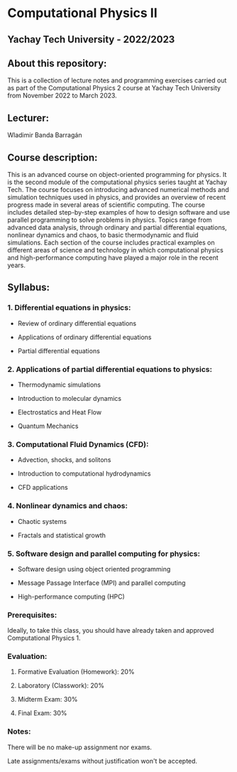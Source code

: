 # Computational Physics II

## Yachay Tech University - 2022/2023

## About this repository:
This is a collection of lecture notes and programming exercises carried out as part of the Computational Physics 2 course at Yachay Tech University from November 2022 to March 2023.

## Lecturer:
Wladimir Banda Barragán

## Course description:
This is an advanced course on object-oriented programming for physics. It is the second module of the computational physics series taught at Yachay Tech. The course focuses on introducing advanced numerical methods and simulation techniques used in physics, and provides an overview of recent progress made in several areas of scientific computing. The course includes detailed step-by-step examples of how to design software and use parallel programming to solve problems in physics. Topics range from advanced data analysis, through ordinary and partial differential equations, nonlinear dynamics and chaos, to basic thermodynamic and fluid simulations. Each section of the course includes practical examples on different areas of science and technology in which computational physics and high-performance computing have played a major role in the recent years.


## Syllabus:

### 1. Differential equations in physics:

- Review of ordinary differential equations

- Applications of ordinary differential equations

- Partial differential equations

### 2. Applications of partial differential equations to physics:

- Thermodynamic simulations

- Introduction to molecular dynamics

- Electrostatics and Heat Flow

- Quantum Mechanics

### 3. Computational Fluid Dynamics (CFD):

- Advection, shocks, and solitons

- Introduction to computational hydrodynamics

- CFD applications

### 4. Nonlinear dynamics and chaos:

- Chaotic systems

- Fractals and statistical growth

### 5. Software design and parallel computing for physics:

- Software design using object oriented programming

- Message Passage Interface (MPI) and parallel computing

- High-performance computing (HPC)

### Prerequisites:

Ideally, to take this class, you should have already taken and approved Computational Physics 1.

### Evaluation:

1. Formative Evaluation (Homework): 20%

2. Laboratory (Classwork): 20%

3. Midterm Exam: 30%

4. Final Exam: 30%


### Notes:

There will be no make-up assignment nor exams.

Late assignments/exams without justification won't be accepted.

